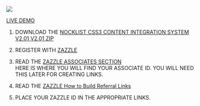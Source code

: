 
![](http://rlv.zcache.com/svc/view?rlvnet=1&realview=113581592887380958&design=387522e9-e1e6-408b-baff-27477557ca2d&style=hanes_mens_crew_tshirt_5250&size=a_l&color=white&max_dim=325)

[LIVE DEMO](http://thenocklist.com/css3/minimal/theme/index.html)

1. DOWNLOAD THE [NOCKLIST CSS3 CONTENT INTEGRATION SYSTEM V2.01
 V2.01 ZIP](https://github.com/NOCKLIST/hscis201)

2. REGISTER WITH [ZAZZLE](http://www.zazzle.com/)

3. READ THE [ZAZZLE ASSOCIATES SECTION](http://www.zazzle.com/my/associate/associate)  
HERE IS WHERE YOU WILL FIND YOUR ASSOCIATE ID.  YOU WILL NEED THIS LATER FOR CREATING LINKS.

4. READ THE [ZAZZLE How to Build Referral Links](http://www.zazzle.com/sell/affiliates/referrallinks)

5. PLACE YOUR ZAZZLE ID IN THE APPROPRIATE LINKS.  
